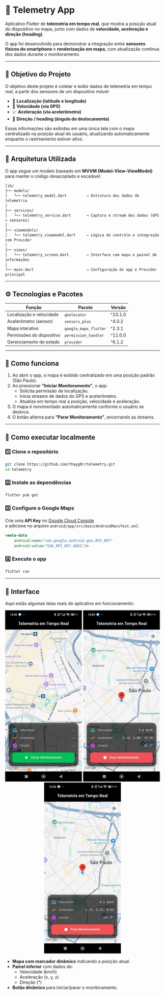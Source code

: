 # 📡 Telemetry App

Aplicativo Flutter de **telemetria em tempo real**, que mostra a posição atual do dispositivo no mapa, junto com dados de **velocidade, aceleração e direção (heading)**.  

O app foi desenvolvido para demonstrar a integração entre **sensores físicos do smartphone** e **renderização em mapa**, com atualização contínua dos dados durante o monitoramento.

---

## 🎯 Objetivo do Projeto

O objetivo deste projeto é coletar e exibir dados de telemetria em tempo real, a partir dos sensores de um dispositivo móvel:

- 📍 **Localização (latitude e longitude)**
- 🚗 **Velocidade (via GPS)**
- 📈 **Aceleração (via acelerômetro)**
- 🧭 **Direção / heading (ângulo do deslocamento)**  

Essas informações são exibidas em uma única tela com o mapa centralizado na posição atual do usuário, atualizando automaticamente enquanto o rastreamento estiver ativo.

---

## 🧩 Arquitetura Utilizada

O app segue um modelo baseado em **MVVM (Model–View–ViewModel)** para manter o código desacoplado e escalável:

```
lib/
├── models/
│   └── telemetry_model.dart         → Estrutura dos dados de telemetria
│
├── services/
│   └── telemetry_service.dart       → Captura e stream dos dados (GPS + sensores)
│
├── viewmodels/
│   └── telemetry_viewmodel.dart     → Lógica de controle e integração com Provider
│
├── views/
│   └── telemetry_screen.dart        → Interface com mapa e painel de informações
│
└── main.dart                        → Configuração do app e Provider principal
```

---

## ⚙️ Tecnologias e Pacotes

| Função | Pacote | Versão |
|--------|---------|--------|
| Localização e velocidade | `geolocator` | ^10.1.0 |
| Acelerômetro (sensor) | `sensors_plus` | ^4.0.2 |
| Mapa interativo | `google_maps_flutter` | ^2.3.1 |
| Permissões do dispositivo | `permission_handler` | ^11.0.0 |
| Gerenciamento de estado | `provider` | ^6.1.2 |

---

## 🧠 Como funciona

1. Ao abrir o app, o mapa é exibido centralizado em uma posição padrão (São Paulo).  
2. Ao pressionar **“Iniciar Monitoramento”**, o app:
   - Solicita permissão de localização.
   - Inicia streams de dados do GPS e acelerômetro.
   - Atualiza em tempo real a posição, velocidade e aceleração.
3. O mapa é movimentado automaticamente conforme o usuário se desloca.
4. O botão alterna para **“Parar Monitoramento”**, encerrando as streams.

---

## 🧰 Como executar localmente

### 1️⃣ Clone o repositório
```bash
git clone https://github.com/thayg0r/telemetry.git
cd telemetry
```

### 2️⃣ Instale as dependências
```bash
flutter pub get
```

### 3️⃣ Configure o Google Maps
Crie uma **API Key** no [Google Cloud Console](https://console.cloud.google.com/)  
e adicione no arquivo `android/app/src/main/AndroidManifest.xml`:

```xml
<meta-data
    android:name="com.google.android.geo.API_KEY"
    android:value="SUA_API_KEY_AQUI"/>
```

### 4️⃣ Execute o app
```bash
flutter run
```

---

## 📱 Interface

Aqui estão algumas telas reais do aplicativo em funcionamento:

<p align="center">
   <img src="./image-ii.jpg" alt="Painel de telemetria em tempo real" width="250"/>
  <img src="./image.jpg" alt="Tela principal do mapa" width="250"/>  
  <img src="./image-iii.jpg" alt="Monitoramento ativo com marcador" width="250"/>
</p>

- **Mapa com marcador dinâmico** indicando a posição atual.  
- **Painel inferior** com dados de:
  - Velocidade (km/h)
  - Aceleração (x, y, z)
  - Direção (°)
- **Botão dinâmico** para iniciar/parar o monitoramento.
